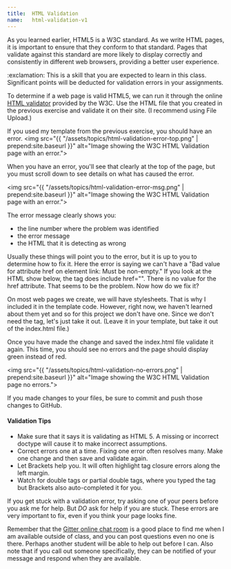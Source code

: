 ```yaml
---
title:  HTML Validation
name:   html-validation-v1
---
```


As you learned earlier, HTML5 is a W3C standard.  As we write HTML pages, it is important to ensure that they conform to that standard.  Pages that validate against this standard are more likely to display correctly and consistently in different web browsers, providing a better user experience.

<div class="alert alert-danger" role="alert">
:exclamation: This is a skill that you are expected to learn in this class. Significant points will be deducted for validation errors in your assignments.
</div>

To determine if a web page is valid HTML5, we can run it through the online [HTML validator](https://validator.w3.org/) provided by the W3C.  Use the HTML file that you created in the previous exercise and validate it on their site.  (I recommend using File Upload.)

If you used my template from the previous exercise, you should have an error.
<img src="{{ "/assets/topics/html-validation-error-top.png" | prepend:site.baseurl }}"
    alt="Image showing the W3C HTML Validation page with an error.">

When you have an error, you'll see that clearly at the top of the page, but you must scroll down to see details on what has caused the error.

<img src="{{ "/assets/topics/html-validation-error-msg.png" | prepend:site.baseurl }}"
    alt="Image showing the W3C HTML Validation page with an error.">

The error message clearly shows you:

- the line number where the problem was identified
- the error message
- the HTML that it is detecting as wrong

Usually these things will point you to the error, but it is up to you to determine how to fix it.  Here the error is saying we can't have a "Bad value for attribute href on element link: Must be non-empty." If you look at the HTML show below, the tag does include href="".  There is no value for the href attribute.  That seems to be the problem.  Now how do we fix it?

On most web pages we create, we will have stylesheets.  That is why I included it in the template code.  However, right now, we haven't learned about them yet and so for this project we don't have one.  Since we don't need the tag, let's just take it out.  (Leave it in your template, but take it out of the index.html file.)

Once you have made the change and saved the index.html file validate it again. This time, you should see no errors and the page should display green instead of red.

<img src="{{ "/assets/topics/html-validation-no-errors.png" | prepend:site.baseurl }}"
    alt="Image showing the W3C HTML Validation page no errors.">

If you made changes to your files, be sure to commit and push those changes to GitHub.


#### Validation Tips

- Make sure that it says it is validating as HTML 5. A missing or incorrect doctype will cause it to make incorrect assumptions.
- Correct errors one at a time. Fixing one error often resolves many. Make one change and then save and validate again.
- Let Brackets help you. It will often highlight tag closure errors along the left margin.
- Watch for double tags or partial double tags, where you typed the tag but Brackets also auto-completed it for you.

If you get stuck with a validation error, try asking one of your peers before you ask me for help.  But *DO* ask for help if you are stuck. These errors are very important to fix, even if you think your page looks fine.

Remember that the [Gitter online chat room](https://gitter.im/htc-ccis1301) is a good place to find me when I am available outside of class, and you can post questions even no one is there. Perhaps another student will be able to help out before I can. Also note that if you call out someone specifically, they can be notified of your message and respond when they are available.
